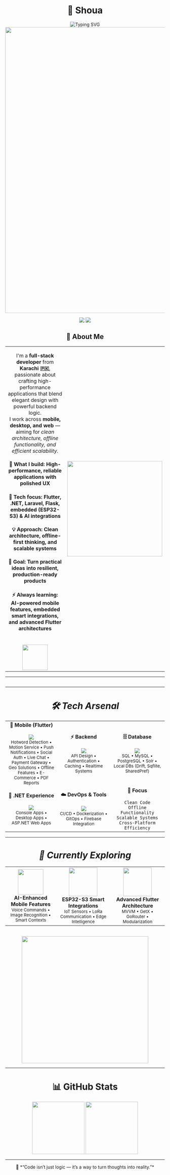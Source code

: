 <div align="center">

# 👋 Shoua

<img src="https://readme-typing-svg.herokuapp.com?font=Fira+Code&weight=500&size=28&pause=1000&color=00D4FF&center=true&vCenter=true&random=false&width=700&lines=Mobile+%26+Backend+Developer;Building+Scalable+Applications;Flutter+%7C+.NET+%7C+Laravel+%7C+Flask;Loves+AI,+Automation,+and+Clean+Code" alt="Typing SVG" />
</br>

<img src="https://user-images.githubusercontent.com/74038190/212284100-561aa473-3905-4a80-b561-0d28506553ee.gif" width="900">

</div>

<p align="center">
  <a href="mailto:shouaulqamar@gmail.com"><img src="https://img.shields.io/badge/Email-Contact-informational?style=for-the-badge&logo=gmail"/></a>
  <a href="https://www.linkedin.com/in/shoua-ul-qammar-4726041a7"><img src="https://img.shields.io/badge/LinkedIn-Profile-blue?style=for-the-badge&logo=linkedin"/></a>
</p>


<div align="center">

## 💫 **About Me**

<table style="border: none; border-collapse: collapse;">
<tr style="border: none;">
<td width="55%" align="center" style="border: none;">

I'm a **full-stack developer** from **Karachi 🇵🇰**, passionate about crafting high-performance applications that blend elegant design with powerful backend logic.  
I work across **mobile, desktop, and web** — aiming for *clean architecture, offline functionality, and efficient scalability.*  

<h4>🔭 What I build: High-performance, reliable applications with polished UX</h4>
<h4>🌱 Tech focus: Flutter, .NET, Laravel, Flask, embedded (ESP32-S3) & AI integrations</h4>
<h4>💡 Approach: Clean architecture, offline-first thinking, and scalable systems</h4>
<h4>🎯 Goal: Turn practical ideas into resilient, production-ready products</h4>
<h4>⚡ Always learning: AI-powered mobile features, embedded smart integrations, and advanced Flutter architectures</h4>

<br>

<img src="https://user-images.githubusercontent.com/74038190/212284087-bbe7e430-757e-4901-90bf-4cd2ce3e1852.gif" width="80">

</td>
<td width="45%" align="center" style="border: none;">

<img src="https://user-images.githubusercontent.com/74038190/229223263-cf2e4b07-2615-4f87-9c38-e37600f8381a.gif" width="300">

</td>
</tr>
</table>

---


<img src="https://github.com/DawitAklilu/DawitAklilu/assets/74038190/463b2c36-f2c3-48e4-8a0a-2b37f6da7bfa" width="100%" height="3">

</div>


---

<div align="center">
<h1>
<i>
🛠️ Tech Arsenal
</i>
</h1>
</div>

<table align="center">
<tr>
<td align="center" width="200">
<strong>📱 Mobile (Flutter)</strong><br><br>
<img src="https://skillicons.dev/icons?i=flutter,dart,kotlin" /><br>
<sub>Hotword Detection • Motion Service • Push Notifications • Social Auth • Live Chat • Payment Gateway • Geo Solutions • Offline Features • E-Commerce • PDF Reports</sub>
</td>

<td align="center" width="200">
<strong>⚡ Backend</strong><br><br>
<img src="https://skillicons.dev/icons?i=dotnet,laravel,flask,django,python,php" /><br>
<sub>API Design • Authentication • Caching • Realtime Systems</sub>
</td>

<td align="center" width="200">
<strong>🗄️ Database</strong><br><br>
<img src="https://skillicons.dev/icons?i=mysql,postgresql,sqlite" /><br>
<sub>SQL • MySQL • PostgreSQL • Solr • Local DBs (Drift, Sqflite, SharedPref)</sub>
</td>
</tr>
<tr>
<td align="center" width="200">
<strong>🧩 .NET Experience</strong><br><br>
<img src="https://skillicons.dev/icons?i=cs,dotnet,windows" /><br>
<sub>Console Apps • Desktop Apps • ASP.NET Web Apps</sub>
</td>

<td align="center" width="200">
<strong>☁️ DevOps & Tools</strong><br><br>
<img src="https://skillicons.dev/icons?i=git,github,firebase,vscode" /><br>
<sub>CI/CD • Dockerization • GitOps • Firebase Integration</sub>
</td>

<td align="center" width="200">
<strong>🚀 Focus</strong><br><br>
<code>Clean Code</code><br>
<code>Offline Functionality</code><br>
<code>Scalable Systems</code><br>
<code>Cross-Platform Efficiency</code>
</td>
</tr>
</table>

<!-- ---

<div align="center">
<h1>
<i>🌱 Currently Exploring</i>
</h1>
</div>

<table align="center">
<tr>
<td align="center" width="250">
<img src="https://media.giphy.com/media/v1.Y2lkPTc5MGI3NjExN2Q2ZWZkMzE5ODFjYmE4NjM1MTcxMDA2MzQ1OGY1ZjQzYTZkZTZkNyZjdD1n/0TtX2qqpxp3pIafzio/giphy.gif" width="80"><br>
<strong>AI-Enhanced Mobile Features</strong><br>
<sub>Voice Commands • Image Recognition • Smart Contexts</sub>
</td>

<td align="center" width="250">
<img src="https://media.giphy.com/media/v1.Y2lkPTc5MGI3NjExNzQ0NDA4ZjY0NjlkY2I0ZjJhY2Q2OTVlY2NiNjA3Yzc3NmQzMzFjYyZjdD1n/FoVzfcqCDSb7zCynOp/giphy.gif" width="80"><br>
<strong>ESP32-S3 Smart Integrations</strong><br>
<sub>IoT Sensors • LoRa Communication • Edge Intelligence</sub>
</td>

<td align="center" width="250">
<img src="https://media.giphy.com/media/v1.Y2lkPTc5MGI3NjExNmZhM2M3YWFiNjc2Mjk0OWJmMjNjNmZkOWQxODQ2NGJkN2YzYzI3NCZjdD1n/LMt9638dO8dftAjtco/giphy.gif" width="80"><br>
<strong>Advanced Flutter Architecture</strong><br>
<sub>MVVM • GetX • GoRouter • Modularization</sub>
</td>
</tr>
</table>

<br>

<div align="center">
<img src="https://user-images.githubusercontent.com/74038190/212284158-e840e285-664b-44d7-b79b-e264b5e54825.gif" width="400">
</div>

--- -->

---

<div align="center">
<h1>
<i>🌱 Currently Exploring</i>
</h1>
</div>

<table align="center" style="border:none; border-collapse:collapse;">
<tr style="border:none;">

<!-- AI-Enhanced Mobile Features -->
<td align="center" width="250" style="border:none;">
<img src="https://media.giphy.com/media/v1.Y2lkPTc5MGI3NjExN2Q2ZWZkMzE5ODFjYmE4NjM1MTcxMDA2MzQ1OGY1ZjQzYTZkZTZkNyZjdD1n/0TtX2qqpxp3pIafzio/giphy.gif" width="80"><br>
<strong>AI-Enhanced Mobile Features</strong><br>
<sub>Voice Commands • Image Recognition • Smart Contexts</sub>
</td>

<!-- ESP32-S3 Smart Integrations -->
<td align="center" width="250" style="border:none;">
<img src="https://media.giphy.com/media/v1.Y2lkPTc5MGI3NjExMXdsMGQyZmo0aDl3dDEydzBwNTdqcXpwc2J5N2c1dWp3dGVrbTl0MCZlcD12MV9naWZzX3NlYXJjaCZjdD1n/grrige406ioa1EYmKh/giphy.gif" width="90"><br>
<strong>ESP32-S3 Smart Integrations</strong><br>
<sub>IoT Sensors • LoRa Communication • Edge Intelligence</sub>
</td>

<!-- Advanced Flutter Architecture -->
<td align="center" width="250" style="border:none;">
<img src="https://media.giphy.com/media/v1.Y2lkPTc5MGI3NjExcGZ5YmJ2bGh0N2Q1OGh3Z3I2N290eHV5dGtrcmtjZm1zZnFpZm0zcyZlcD12MV9naWZzX3NlYXJjaCZjdD1n/TZf4ZyXb0lXXi/giphy.gif" width="90"><br>
<strong>Advanced Flutter Architecture</strong><br>
<sub>MVVM • GetX • GoRouter • Modularization</sub>
</td>

</tr>
</table>

<br>

<div align="center">
<img src="https://user-images.githubusercontent.com/74038190/212284158-e840e285-664b-44d7-b79b-e264b5e54825.gif" width="400">
</div>

---



<!-- GitHub Stats -->
<div align="center">
<h1>
📊 GitHub Stats
</h1>
<p>
  <img src="https://github-readme-stats.vercel.app/api?username=shou-a&show_icons=true&theme=tokyonight&title_color=00D4FF&icon_color=00D4FF&text_color=C9D1D9&bg_color=0D1117" height="165" />
  <img src="https://github-readme-streak-stats.herokuapp.com/?user=shou-a&theme=tokyonight&ring=00D4FF&fire=00D4FF&currStreakLabel=00D4FF" height="165" />
</p>
</div>

---

<p align="center">
💬 *“Code isn’t just logic — it’s a way to turn thoughts into reality.”*  
</p>
